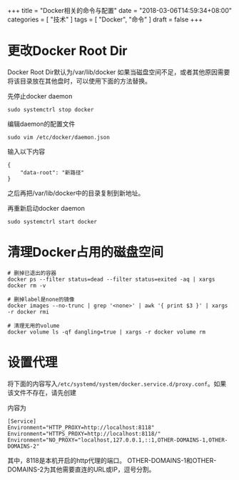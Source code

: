 +++
title = "Docker相关的命令与配置"
date = "2018-03-06T14:59:34+08:00"
categories = [ "技术" ]
tags = [ "Docker", "命令" ]
draft = false
+++

# 更改Docker Root Dir

Docker Root Dir默认为/var/lib/docker
如果当磁盘空间不足，或者其他原因需要将该目录放在其他盘时，可以使用下面的方法替换。

先停止docker daemon

```
sudo systemctrl stop docker
```

编辑daemon的配置文件

```
sudo vim /etc/docker/daemon.json
```

输入以下内容
```
{
    "data-root": "新路径"
}
```

之后再把/var/lib/docker中的目录复制到新地址。

再重新启动docker daemon

```
sudo systemctrl start docker
```

# 清理Docker占用的磁盘空间

```
# 删掉已退出的容器
docker ps --filter status=dead --filter status=exited -aq | xargs docker rm -v

# 删掉label是none的镜像
docker images --no-trunc | grep '<none>' | awk '{ print $3 }' | xargs -r docker rmi

# 清理无用的volume
docker volume ls -qf dangling=true | xargs -r docker volume rm

```

# 设置代理

将下面的内容写入`/etc/systemd/system/docker.service.d/proxy.conf`。如果该文件不存在，请先创建

内容为
```
[Service]
Environment="HTTP_PROXY=http://localhost:8118"
Environment="HTTPS_PROXY=http://localhost:8118/"
Environment="NO_PROXY="localhost,127.0.0.1,::1,OTHER-DOMAINS-1,OTHER-DOMAINS-2"
```

其中，8118是本机开启的http代理的端口。
OTHER-DOMAINS-1和OTHER-DOMAINS-2为其他需要直连的URL或IP，逗号分割。
